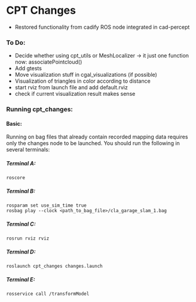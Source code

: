 # CPT Changes

- Restored functionality from cadify ROS node integrated in cad-percept

### To Do:

- Decide whether using cpt_utils or MeshLocalizer -> it just one function now: associatePointcloud()
- Add gtests
- Move visualization stuff in cgal_visualizations (if possible)
- Visualization of triangles in color according to distance
- start rviz from launch file and add default.rviz
- check if current visualization result makes sense

### Running cpt_changes:

#### Basic:
Running on bag files that already contain recorded mapping data requires only the changes node to be launched.
You should run the following in several terminals:
##### Terminal A:
```
roscore
```
##### Terminal B:
```
rosparam set use_sim_time true
rosbag play --clock <path_to_bag_file>/cla_garage_slam_1.bag
```
##### Terminal C:
```
rosrun rviz rviz
```
##### Terminal D:
```
roslaunch cpt_changes changes.launch
```
##### Terminal E:
```
rosservice call /transformModel
```